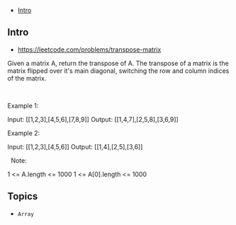 - [Intro](#intro)

## Intro

- https://leetcode.com/problems/transpose-matrix

Given a matrix A, return the transpose of A.
The transpose of a matrix is the matrix flipped over it's main diagonal, switching the row and column indices of the matrix.


 

Example 1:

Input: [[1,2,3],[4,5,6],[7,8,9]]
Output: [[1,4,7],[2,5,8],[3,6,9]]


Example 2:

Input: [[1,2,3],[4,5,6]]
Output: [[1,4],[2,5],[3,6]]

 
Note:

1 <= A.length <= 1000
1 <= A[0].length <= 1000




## Topics

- `Array`


